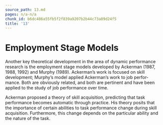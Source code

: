 ```yaml
---
source_path: 13.md
pages: n/a-n/a
chunk_id: b6dc486a55fb5f2f839a9207b2b44c73a89d24f5
title: '13'
---
```

# Employment Stage Models

Another key theoretical development in the area of dynamic performance research is the employment stage models developed by Ackerman (1987, 1988, 1992) and Murphy (1989). Ackerman’s work is focused on skill development; Murphy’s model applied Ackerman’s work to job perfor- mance. Both are obviously related, and both are pertinent and have been applied to the study of job performance over time.

Ackerman proposed a theory of skill acquisition, predicting that task performance becomes automatic through practice. His theory posits that the importance of certain abilities to task performance change during skill acquisition. Furthermore, this change depends on the particular ability and the nature of the task.
